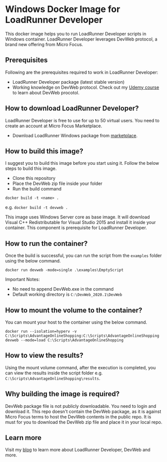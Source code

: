 # Windows Docker Image for LoadRunner Developer
This docker image helps you to run LoadRunner Developer scripts in Windows container. LoadRunner Developer leverages DevWeb protocol, a brand new offering from Micro Focus.

## Prerequisites

Following are the prerequisites required to work in LoadRunner Developer:

* LoadRunner Developer package (latest stable version)
* Working knowledge on DevWeb protocol. Check out my [Udemy course](https://www.udemy.com/course/performance-testing-using-truweb/) to learn about DevWeb procotol.

## How to download LoadRunner Developer?

LoadRunner Developer is free to use for up to 50 virtual users. You need to create an account at Micro Focus Marketplace.
* Download LoadRunner Windows package from [marketplace](https://marketplace.microfocus.com/appdelivery/content/loadrunner-developer).


## How to build this image?

I suggest you to build this image before you start using it. Follow the below steps to build this image.

* Clone this repository
* Place the DevWeb zip file inside your folder
* Run the build command

`docker build -t <name> .`

e.g. `docker build -t devweb .`

This image uses Windows Server core as base image. It will download Visual C++ Redistributable for Visual Studio 2015 and install it inside your container. This component is prerequisite for LoadRunner Developer.

## How to run the container?

Once the build is successful, you can run the script from the `examples` folder using the below command.

`docker run devweb -mode=single .\examples\EmptyScript`

Important Notes:
* No need to append DevWeb.exe in the command
* Default working directory is `C:\DevWeb_2020.1\DevWeb`

## How to mount the volume to the container?

You can mount your host to the container using the below command.

`docker run --isolation=hyperv -v C:\Scripts\AdvantageOnlineShopping:C:\Scripts\AdvantageOnlineShopping devweb --mode=load C:\Scripts\AdvantageOnlineShopping`

## How to view the results?

Using the mount volume command, after the execution is completed, you can view the results inside the script folder e.g. `C:\Scripts\AdvantageOnlineShopping\results`.

## Why building the image is required?

DevWeb package file is not publicly downloadable. You need to login and download it. This repo doesn't contain the DevWeb package, as it is against Micro Focus terms to host the DevWeb contents in the public repo. It is must for you to download the DevWeb zip file and place it in your local repo.

## Learn more
Visit my [blog](https://qainsights.com/what-is-loadrunner-developer/) to learn more about LoadRunner Developer, DevWeb and more.